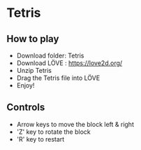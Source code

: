 # Tetris
## How to play
- Download folder: Tetris
- Download LÖVE : https://love2d.org/
- Unzip Tetris
- Drag the Tetris file into LÖVE
- Enjoy!

## Controls
- Arrow keys to move the block left & right
- 'Z' key to rotate the block
- 'R' key to restart
